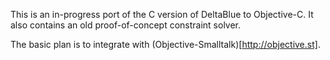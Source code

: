 This is an in-progress port of the C version of 
DeltaBlue to Objective-C.  It also contains an
old proof-of-concept constraint solver.

 
The basic plan is to integrate with (Objective-Smalltalk)[http://objective.st].
